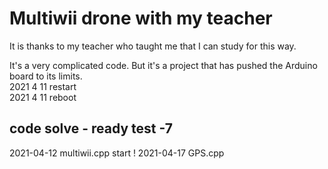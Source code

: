 # Multiwii drone with my teacher

It is thanks to my teacher who taught me that I can study for this way.

It's a very complicated code.  But it's a project that has pushed the Arduino board to its limits.  
2021 4 11 restart  
2021 4 11 reboot

## code solve - ready test -7

2021-04-12 multiwii.cpp start !
2021-04-17 GPS.cpp
